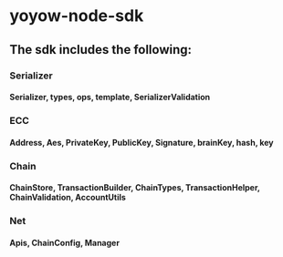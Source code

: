 # yoyow-node-sdk

## The sdk includes the following:
### Serializer
#### Serializer, types, ops, template, SerializerValidation
### ECC
#### Address, Aes, PrivateKey, PublicKey, Signature, brainKey, hash, key
### Chain
#### ChainStore, TransactionBuilder, ChainTypes, TransactionHelper, ChainValidation, AccountUtils
### Net
#### Apis, ChainConfig, Manager
